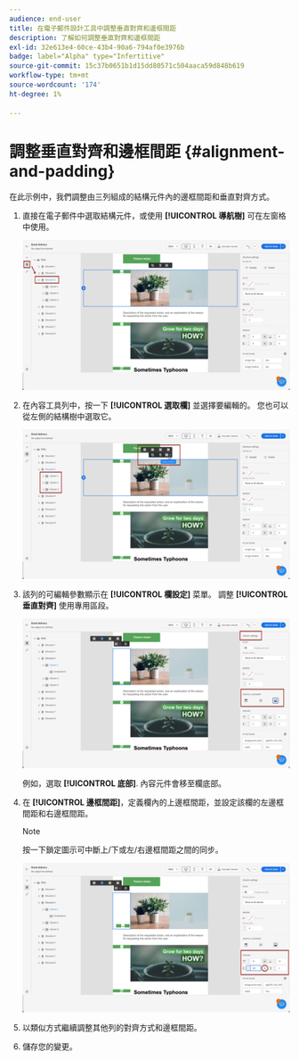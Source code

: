 ```yaml
---
audience: end-user
title: 在電子郵件設計工具中調整垂直對齊和邊框間距
description: 了解如何調整垂直對齊和邊框間距
exl-id: 32e613e4-60ce-43b4-90a6-794af0e3976b
badge: label="Alpha" type="Infertitive"
source-git-commit: 15c37b0651b1d15dd80571c504aaca59d848b619
workflow-type: tm+mt
source-wordcount: '174'
ht-degree: 1%

---
```



# 調整垂直對齊和邊框間距 {#alignment-and-padding}

在此示例中，我們調整由三列組成的結構元件內的邊框間距和垂直對齊方式。

1. 直接在電子郵件中選取結構元件，或使用 **[!UICONTROL 導航樹]** 可在左窗格中使用。

   ![](assets/alignment_1.png)

1. 在內容工具列中，按一下 **[!UICONTROL 選取欄]** 並選擇要編輯的。 您也可以從左側的結構樹中選取它。

   ![](assets/alignment_2.png)

1. 該列的可編輯參數顯示在 **[!UICONTROL 欄設定]** 菜單。 調整 **[!UICONTROL 垂直對齊]** 使用專用區段。

   ![](assets/alignment_3.png)

   例如，選取 **[!UICONTROL 底部]**. 內容元件會移至欄底部。

1. 在 **[!UICONTROL 邊框間距]**，定義欄內的上邊框間距，並設定該欄的左邊框間距和右邊框間距。

   >[!NOTE]
   >
   >按一下鎖定圖示可中斷上/下或左/右邊框間距之間的同步。

   ![](assets/alignment_4.png)

1. 以類似方式繼續調整其他列的對齊方式和邊框間距。

1. 儲存您的變更。
